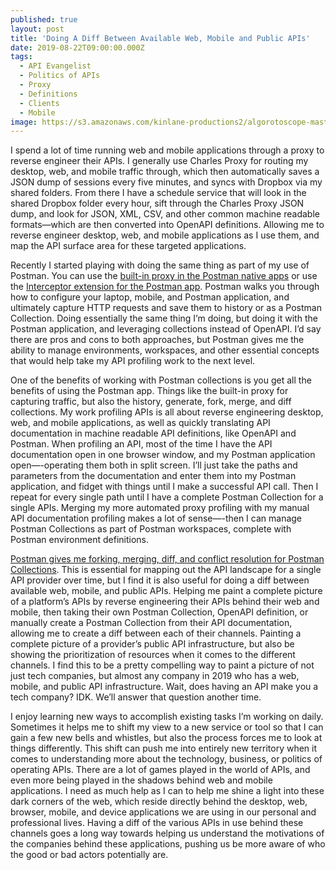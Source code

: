 ```yaml
---
published: true
layout: post
title: 'Doing A Diff Between Available Web, Mobile and Public APIs'
date: 2019-08-22T09:00:00.000Z
tags:
  - API Evangelist
  - Politics of APIs
  - Proxy
  - Definitions
  - Clients
  - Mobile
image: https://s3.amazonaws.com/kinlane-productions2/algorotoscope-master/stories-copper-servers.jpg
---
```

I spend a lot of time running web and mobile applications through a proxy to reverse engineer their APIs. I generally use Charles Proxy for routing my desktop, web, and mobile traffic through, which then automatically saves a JSON dump of sessions every five minutes, and syncs with Dropbox via my shared folders. From there I have a schedule service that will look in the shared Dropbox folder every hour, sift through the Charles Proxy JSON dump, and look for JSON, XML, CSV, and other common machine readable formats—which are then converted into OpenAPI definitions. Allowing me to reverse engineer desktop, web, and mobile applications as I use them, and map the API surface area for these targeted applications.

Recently I started playing with doing the same thing as part of my use of Postman. You can use the <a href="https://learning.getpostman.com/docs/postman/sending_api_requests/capturing_http_requests/#using-the-postman-built-in-proxy">built-in proxy in the Postman native apps</a> or use the <a href="https://learning.getpostman.com/docs/postman/sending_api_requests/interceptor_extension">Interceptor extension for the Postman app</a>. Postman walks you through how to configure your laptop, mobile, and Postman application, and ultimately capture HTTP requests and save them to history or as a Postman Collection. Doing essentially the same thing I’m doing, but doing it with the Postman application, and leveraging collections instead of OpenAPI. I’d say there are pros and cons to both approaches, but Postman gives me the ability to manage environments, workspaces, and other essential concepts that would help take my API profiling work to the next level.

One of the benefits of working with Postman collections is you get all the benefits of using the Postman app. Things like the built-in proxy for capturing traffic, but also the history, generate, fork, merge, and diff collections. My work profiling APIs is all about reverse engineering desktop, web, and mobile applications, as well as quickly translating API documentation in machine readable API definitions, like OpenAPI and Postman. When profiling an API, most of the time I have the API documentation open in one browser window, and my Postman application open—-operating them both in split screen. I’ll just take the paths and parameters from the documentation and enter them into my Postman application, and fidget with things until I make a successful API call. Then I repeat for every single path until I have a complete Postman Collection for a single APIs. Merging my more automated proxy profiling with my manual API documentation profiling makes a lot of sense—-then I can manage Postman Collections as part of Postman workspaces, complete with Postman environment definitions.

<a href="https://blog.getpostman.com/2019/01/16/forking-merging-a-conflict-resolution-solution/">Postman gives me forking, merging, diff, and conflict resolution for Postman Collections</a>. This is essential for mapping out the API landscape for a single API provider over time, but I find it is also useful for doing a diff between available web, mobile, and public APIs. Helping me paint a complete picture of a platform’s APIs by reverse engineering their APIs behind their web and mobile, then taking their own Postman Collection, OpenAPI definition, or manually create a Postman Collection from their API documentation, allowing me to create a diff between each of their channels. Painting a complete picture of a provider’s public API infrastructure, but also be showing the prioritization of resources when it comes to the different channels. I find this to be a pretty compelling way to paint a picture of not just tech companies, but almost any company in 2019 who has a web, mobile, and public API infrastructure. Wait, does having an API make you a tech company? IDK. We’ll answer that question another time.

I enjoy learning new ways to accomplish existing tasks I’m working on daily. Sometimes it helps me to shift my view to a new service or tool so that I can gain a few new bells and whistles, but also the process forces me to look at things differently. This shift can push me into entirely new territory when it comes to understanding more about the technology, business, or politics of operating APIs. There are a lot of games played in the world of APIs, and even more being played in the shadows behind web and mobile applications. I need as much help as I can to help me shine a light into these dark corners of the web, which reside directly behind the desktop, web, browser, mobile, and device applications we are using in our personal and professional lives. Having a diff of the various APIs in use behind these channels goes a long way towards helping us understand the motivations of the companies behind these applications, pushing us be more aware of who the good or bad actors potentially are.

